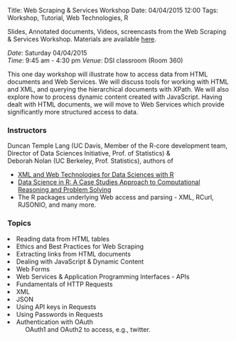Title: Web Scraping & Services Workshop
Date: 04/04/2015 12:00
Tags: Workshop, Tutorial, Web Technologies, R 



Slides, Annotated documents, Videos, screencasts from the Web Scraping & Services Workshop. Materials are available [here](http://datascience.ucdavis.edu/NSFWorkshops/WebScraping/).


*Date*: Saturday 04/04/2015    
*Time*: 9:45 am - 4:30 pm 
*Venue*: DSI classroom (Room 360)
<p>
This one day workshop will illustrate how to access data from
HTML documents and Web Services.
We will discuss tools for working with HTML and XML, and
querying the hierarchical documents with XPath.
We will also explore how to process dynamic content created
with JavaScript.
Having dealt with HTML documents, we will move to Web Services
which provide significantly more structured access to data.


<h3>Instructors</h3>
Duncan Temple Lang (UC Davis, Member of the R-core development team,   Director of Data Sciences
Initiative, Prof. of Statistics) &amp; <br/>
Deborah Nolan (UC Berkeley, Prof. Statistics),
authors of
<ul>
  <li> <a
href="http://www.amazon.com/XML-Web-Technologies-Data-Sciences/dp/1461478995/ref=sr_1_1?ie=UTF8&qid=1391145599&sr=8-1&keywords=xml+and+web+technologies+for+data+sciences+with+r">
XML and Web Technologies for Data Sciences with R</a>

  <li><a href="http://www.crcpress.com/product/isbn/9781482234817?utm_source=WhatCounts+Publicaster+Edition&utm_medium=email&utm_campaign=CZP05P_Data&utm_content=Data+Science+in+R%3a+A+Case+Studies+Approach+to+Computational+Reasoning+and+Problem+Solving">Data Science in R: A Case Studies Approach to Computational Reasoning and Problem Solving</a></li> 
</li>
  <li>The R packages underlying Web access and parsing -  XML, RCurl, RJSONIO, and many more.</li>
</ul>

<h3>Topics</h3>

</p>
<dl>
  <dt>
  <li>Reading data from HTML tables</li>
  <dd>

  <dt>
  <li>Ethics and Best Practices for Web Scraping</li>
  <dd>
    
  <dt>
  <li>Extracting links from HTML documents</li> 
  <dd>

  <dt>
  <li>Dealing with JavaScript &amp; Dynamic Content </li>
  <dd>

  <dt>
  <li>Web Forms</li>
  <dd>
    
  <dt>
  <li>Web Services &amp; Application Programming Interfaces - APIs</li>
  <dd>

  <dt>
  <li>Fundamentals of HTTP Requests</li>
  <dd>

  <dt>
  <li>XML</li>
  <dd>
    
  <dt>
  <li>JSON</li>
  <dd>

  <dt>
  <li>Using API keys in Requests</li>
  <dd>

  <dt>
  <li>Using Passwords in Requests</li>
  <dd>
    
  <dt>
  <li>Authentication with OAuth</li>
  <dd> OAuth1 and OAuth2 to access, e.g., twitter.
</dl>
